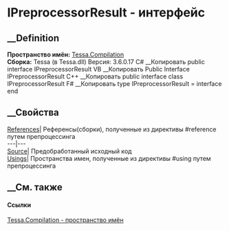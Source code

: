 # IPreprocessorResult - интерфейс
##  __Definition
 **Пространство имён:** [Tessa.Compilation](N_Tessa_Compilation.htm)  
 **Сборка:** Tessa (в Tessa.dll) Версия: 3.6.0.17
C# __Копировать
     public interface IPreprocessorResult
VB __Копировать
     Public Interface IPreprocessorResult
C++ __Копировать
     public interface class IPreprocessorResult
F# __Копировать
     type IPreprocessorResult = interface end
##  __Свойства
[References](P_Tessa_Compilation_IPreprocessorResult_References.htm)|
Референсы(сборки), полученные из директивы #reference путем препроцессинга  
---|---  
[Source](P_Tessa_Compilation_IPreprocessorResult_Source.htm)|
Предобработанный исходный код  
[Usings](P_Tessa_Compilation_IPreprocessorResult_Usings.htm)|  Пространства
имен, полученные из директивы #using путем препроцессинга  
## __См. также
#### Ссылки
[Tessa.Compilation - пространство имён](N_Tessa_Compilation.htm)
